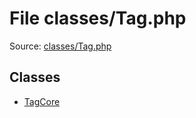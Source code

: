 File classes/Tag.php
=========

Source: [classes/Tag.php](https://github.com/PrestaShop/PrestaShop/blob/1.5.0.15/classes/Tag.php)


Classes
-------

* [TagCore](class.TagCore.md)

